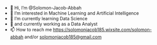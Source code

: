 - 👋 Hi, I’m @Solomon-Jacob-Abbah
- 👀 I’m interested in Machine Learning and Artificial Intelligence
- 🌱 I’m currently learning Data Science
- 👀 and currently working as a Data Analyst
- 📫 How to reach me https://solomonjacob185.wixsite.com/solomon-abbah and/or solomonjacob185@gmail.com

<!---
Solomon-Jacob-Abbah/Solomon-Jacob-Abbah is a ✨ special ✨ repository because its `README.md` (this file) appears on your GitHub profile.
You can click the Preview link to take a look at your changes.
--->
